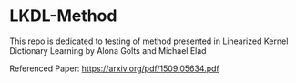 # LKDL-Method
This repo is dedicated to testing of method presented in Linearized Kernel Dictionary Learning by Alona Golts and Michael Elad

Referenced Paper: https://arxiv.org/pdf/1509.05634.pdf
